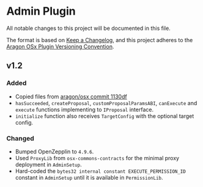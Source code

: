 # Admin Plugin

All notable changes to this project will be documented in this file.

The format is based on [Keep a Changelog](https://keepachangelog.com/en/1.0.0/),
and this project adheres to the [Aragon OSx Plugin Versioning Convention](https://devs.aragon.org/docs/osx/how-to-guides/plugin-development/publication/versioning).

## v1.2

### Added

- Copied files from [aragon/osx commit 1130df](https://github.com/aragon/osx/commit/1130dfce94fd294c4341e91a8f3faccc54cf43b7)
- `hasSucceeded`, `createProposal`, `customProposalParamsABI`, `canExecute` and `execute` functions implementing to `IProposal` interface.
- `initialize` function also receives `TargetConfig` with the optional target config.

### Changed

- Bumped OpenZepplin to `4.9.6`.
- Used `ProxyLib` from `osx-commons-contracts` for the minimal proxy deployment in `AdminSetup`.
- Hard-coded the `bytes32 internal constant EXECUTE_PERMISSION_ID` constant in `AdminSetup` until it is available in `PermissionLib`.
